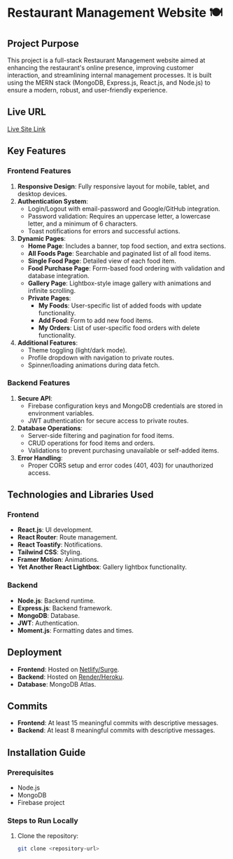 # Restaurant Management Website 🍽️

## Project Purpose
This project is a full-stack Restaurant Management website aimed at enhancing the restaurant's online presence, improving customer interaction, and streamlining internal management processes. It is built using the MERN stack (MongoDB, Express.js, React.js, and Node.js) to ensure a modern, robust, and user-friendly experience.

## Live URL
[Live Site Link](#)

## Key Features
### Frontend Features
1. **Responsive Design**: Fully responsive layout for mobile, tablet, and desktop devices.
2. **Authentication System**:
   - Login/Logout with email-password and Google/GitHub integration.
   - Password validation: Requires an uppercase letter, a lowercase letter, and a minimum of 6 characters.
   - Toast notifications for errors and successful actions.
3. **Dynamic Pages**:
   - **Home Page**: Includes a banner, top food section, and extra sections.
   - **All Foods Page**: Searchable and paginated list of all food items.
   - **Single Food Page**: Detailed view of each food item.
   - **Food Purchase Page**: Form-based food ordering with validation and database integration.
   - **Gallery Page**: Lightbox-style image gallery with animations and infinite scrolling.
   - **Private Pages**:
     - **My Foods**: User-specific list of added foods with update functionality.
     - **Add Food**: Form to add new food items.
     - **My Orders**: List of user-specific food orders with delete functionality.
4. **Additional Features**:
   - Theme toggling (light/dark mode).
   - Profile dropdown with navigation to private routes.
   - Spinner/loading animations during data fetch.

### Backend Features
1. **Secure API**:
   - Firebase configuration keys and MongoDB credentials are stored in environment variables.
   - JWT authentication for secure access to private routes.
2. **Database Operations**:
   - Server-side filtering and pagination for food items.
   - CRUD operations for food items and orders.
   - Validations to prevent purchasing unavailable or self-added items.
3. **Error Handling**:
   - Proper CORS setup and error codes (401, 403) for unauthorized access.

## Technologies and Libraries Used
### Frontend
- **React.js**: UI development.
- **React Router**: Route management.
- **React Toastify**: Notifications.
- **Tailwind CSS**: Styling.
- **Framer Motion**: Animations.
- **Yet Another React Lightbox**: Gallery lightbox functionality.

### Backend
- **Node.js**: Backend runtime.
- **Express.js**: Backend framework.
- **MongoDB**: Database.
- **JWT**: Authentication.
- **Moment.js**: Formatting dates and times.

## Deployment
- **Frontend**: Hosted on [Netlify/Surge](#).
- **Backend**: Hosted on [Render/Heroku](#).
- **Database**: MongoDB Atlas.

## Commits
- **Frontend**: At least 15 meaningful commits with descriptive messages.
- **Backend**: At least 8 meaningful commits with descriptive messages.

## Installation Guide
### Prerequisites
- Node.js
- MongoDB
- Firebase project

### Steps to Run Locally
1. Clone the repository:
   ```bash
   git clone <repository-url>
